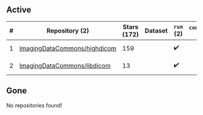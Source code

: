## Active
| # | Repository (2) | Stars (172) | Dataset | `run` (2) | `containers-run` | Last Modified |
| --- | --- | --- | --- | --- | --- | --- |
| 1 | [ImagingDataCommons/highdicom](https://github.com/ImagingDataCommons/highdicom) | 159 |  | :heavy_check_mark: |  | 2024-05-19 17:19:17+00:00 |
| 2 | [ImagingDataCommons/libdicom](https://github.com/ImagingDataCommons/libdicom) | 13 |  | :heavy_check_mark: |  | 2024-05-20 22:01:12+00:00 |

## Gone
No repositories found!
